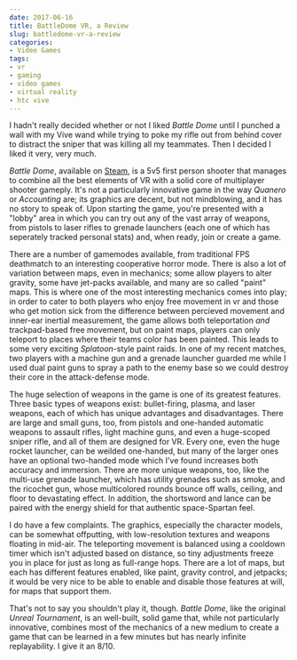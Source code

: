 ```yaml
---
date: 2017-06-16
title: BattleDome VR, a Review
slug: battledome-vr-a-review
categories:
- Video Games
tags:
- vr
- gaming
- video games
- virtual reality
- htc vive
---
```


I hadn't really decided whether or not I liked _Battle Dome_ until I punched a wall with my Vive wand while trying to poke my rifle out from behind cover to distract the sniper that was killing all my teammates. Then I decided I liked it very, very much.

_Battle Dome_, available on [Steam](http://store.steampowered.com/app/484870/Battle_Dome/), is a 5v5 first person shooter that manages to combine all the best elements of VR with a solid core of multiplayer shooter gameply. It's not a particularly innovative game in the way _Quanero_ or _Accounting_ are; its graphics are decent, but not mindblowing, and it has no story to speak of. Upon starting the game, you're presented with a "lobby" area in which you can try out any of the vast array of weapons, from pistols to laser rifles to grenade launchers (each one of which has seperately tracked personal stats) and, when ready, join or create a game.

There are a number of gamemodes available, from traditional FPS deathmatch to an interesting cooperative horror mode. There is also a lot of variation between maps, even in mechanics; some allow players to alter gravity, some have jet-packs available, and many are so called "paint" maps. This is where one of the most interesting mechanics comes into play; in order to cater to both players who enjoy free movement in vr and those who get motion sick from the difference between percieved movement and inner-ear inertial measurement, the game allows both teleportation _and_ trackpad-based free movement, but on paint maps, players can only teleport to places where their teams color has been painted. This leads to some very exciting _Splatoon_-style paint raids. In one of my recent matches, two players with a machine gun and a grenade launcher guarded me while I used dual paint guns to spray a path to the enemy base so we could destroy their core in the attack-defense mode.

The huge selection of weapons in the game is one of its greatest features. Three basic types of weapons exist: bullet-firing, plasma, and laser weapons, each of which has unique advantages and disadvantages. There are large and small guns, too, from pistols and one-handed automatic weapons to assault rifles, light machine guns, and even a huge-scoped sniper rifle, and all of them are designed for VR. Every one, even the huge rocket launcher, can be weilded one-handed, but many of the larger ones have an optional two-handed mode which I've found increases both accuracy and immersion. There are more unique weapons, too, like the multi-use grenade launcher, which has utility grenades such as smoke, and the ricochet gun, whose multicolored rounds bounce off walls, ceiling, and floor to devastating effect. In addition, the shortsword and lance can be paired with the energy shield for that authentic space-Spartan feel.

I do have a few complaints. The graphics, especially the character models, can be somewhat offputting, with low-resolution textures and weapons floating in mid-air. The teleporting movement is balanced using a cooldown timer which isn't adjusted based on distance, so tiny adjustments freeze you in place for just as long as full-range hops. There are a lot of maps, but each has different features enabled, like paint, gravity control, and jetpacks; it would be very nice to be able to enable and disable those features at will, for maps that support them. 

That's not to say you shouldn't play it, though. _Battle Dome_, like the original _Unreal Tournament_, is an well-built, solid game that, while not particularly innovative, combines most of the mechanics of a new medium to create a game that can be learned in a few minutes but has nearly infinite replayability. I give it an 8/10.
